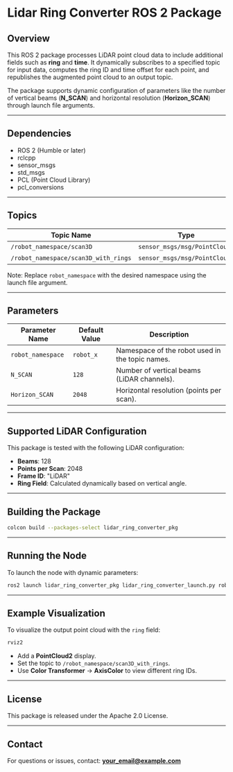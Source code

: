 # Lidar Ring Converter ROS 2 Package

## Overview
This ROS 2 package processes LiDAR point cloud data to include additional fields such as **ring** and **time**. It dynamically subscribes to a specified topic for input data, computes the ring ID and time offset for each point, and republishes the augmented point cloud to an output topic.

The package supports dynamic configuration of parameters like the number of vertical beams (**N_SCAN**) and horizontal resolution (**Horizon_SCAN**) through launch file arguments.

---

## Dependencies
- ROS 2 (Humble or later)
- rclcpp
- sensor_msgs
- std_msgs
- PCL (Point Cloud Library)
- pcl_conversions

---

## Topics
| Topic Name                                      | Type                                         | Role       |
|-------------------------------------------------|---------------------------------------------|------------|
| `/robot_namespace/scan3D`                       | `sensor_msgs/msg/PointCloud2`               | Subscriber |
| `/robot_namespace/scan3D_with_rings`            | `sensor_msgs/msg/PointCloud2`               | Publisher  |

Note: Replace `robot_namespace` with the desired namespace using the launch file argument.

---

## Parameters
| Parameter Name      | Default Value | Description                                                     |
|---------------------|---------------|-----------------------------------------------------------------|
| `robot_namespace`   | `robot_x`     | Namespace of the robot used in the topic names.                 |
| `N_SCAN`            | `128`         | Number of vertical beams (LiDAR channels).                      |
| `Horizon_SCAN`      | `2048`        | Horizontal resolution (points per scan).                        |

---

## Supported LiDAR Configuration
This package is tested with the following LiDAR configuration:
- **Beams**: 128
- **Points per Scan**: 2048
- **Frame ID**: "LiDAR"
- **Ring Field**: Calculated dynamically based on vertical angle.

---

## Building the Package
```bash
colcon build --packages-select lidar_ring_converter_pkg
```

---

## Running the Node
To launch the node with dynamic parameters:
```bash
ros2 launch lidar_ring_converter_pkg lidar_ring_converter_launch.py robot_namespace:=scout_1 N_SCAN:=128 Horizon_SCAN:=2048
```

---

## Example Visualization
To visualize the output point cloud with the `ring` field:
```bash
rviz2
```
- Add a **PointCloud2** display.
- Set the topic to `/robot_namespace/scan3D_with_rings`.
- Use **Color Transformer** -> **AxisColor** to view different ring IDs.

---

## License
This package is released under the Apache 2.0 License.

---

## Contact
For questions or issues, contact: **your_email@example.com**
